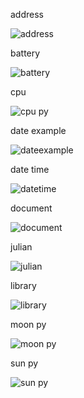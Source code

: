 

address

![address](https://github.com/Githubpucci/EE-322/assets/116912039/0e276145-8381-4dcc-a802-f1e950c76242)

battery

![battery](https://github.com/Githubpucci/EE-322/assets/116912039/ca904fd5-9b1e-4b50-b737-7f92b38e6616)


cpu

![cpu py](https://github.com/Githubpucci/EE-322/assets/116912039/ed746d25-35d3-4e3e-9470-8e779fe280ab)

date example

![dateexample](https://github.com/Githubpucci/EE-322/assets/116912039/013cdd95-451c-446a-a261-f061d4196508)

date time

![datetime](https://github.com/Githubpucci/EE-322/assets/116912039/f1a0f26d-3792-462c-9c08-033190e10f52)

document

![document](https://github.com/Githubpucci/EE-322/assets/116912039/192dfadb-a9f4-495c-a91c-71f6f601e909)

julian

![julian](https://github.com/Githubpucci/EE-322/assets/116912039/29124a53-9c6f-49ba-af88-e7b7ec2ef629)

library 

![library](https://github.com/Githubpucci/EE-322/assets/116912039/d7c21a8e-6ff7-45b9-8e85-5bc38cbcd3a3)


moon py

![moon py](https://github.com/Githubpucci/EE-322/assets/116912039/bd031f8c-293a-4dba-bb62-fabdf207dd60)


sun py

![sun py](https://github.com/Githubpucci/EE-322/assets/116912039/c73e1753-867e-4124-9397-df3e05d7e4d1)





